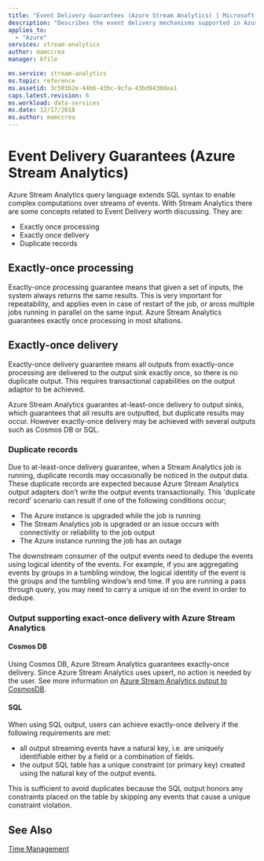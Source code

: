```yaml
---
title: "Event Delivery Guarantees (Azure Stream Analytics) | Microsoft Docs"
description: "Describes the event delivery mechanisms supported in Azure Stream Analytics."
applies_to: 
  - "Azure"
services: stream-analytics
author: mamccrea
manager: kfile

ms.service: stream-analytics
ms.topic: reference
ms.assetid: 3c503b2e-44b6-43bc-9cfa-43bd9430dea1
caps.latest.revision: 6
ms.workload: data-services
ms.date: 12/17/2018
ms.author: mamccrea
---
```

# Event Delivery Guarantees (Azure Stream Analytics)
Azure Stream Analytics query language extends SQL syntax to enable complex computations over streams of events. With Stream Analytics there are some concepts related to Event Delivery worth discussing. They are:  
  
*   Exactly once processing 
*   Exactly once delivery  
*   Duplicate records  
  
## Exactly-once processing  
Exactly-once processing guarantee means that given a set of inputs, the system always returns the same results. This is very important for repeatability, and applies even in case of restart of the job, or aross multiple jobs running in parallel on the same input. Azure Stream Analytics guarantees exactly once processing in most sitations.  

## Exactly-once delivery  
Exactly-once delivery guarantee means all outputs from exactly-once processing are delivered to the output sink exactly once, so there is no duplicate output. This requires transactional capabilities on the output adaptor to be achieved.

Azure Stream Analytics guarantes at-least-once delivery to output sinks, which guarantees that all results are outputted, but duplicate results may occur. However exactly-once delivery may be achieved with several outputs such as Cosmos DB or SQL.
  
### Duplicate records  
Due to at-least-once delivery guarantee, when a Stream Analytics job is running, duplicate records may occasionally be noticed in the output data. These duplicate records are expected because Azure Stream Analytics output adapters don’t write the output events transactionally. This 'duplicate record' scenario can result if one of the following conditions occur;  
  
- The Azure instance is upgraded while the job is running  
- The Stream Analytics job is upgraded or an issue occurs with connectivity or reliability to the job output   
- The Azure instance running the job has an outage  
  
The downstream consumer of the output events need to dedupe the events using logical identity of the events. For example, if you are aggregating events by groups in a tumbling window, the logical identity of the event is the groups and the tumbling window’s end time. If you are running a pass through query, you may need to carry a unique id on the event in order to dedupe.  

### Output supporting exact-once delivery with Azure Stream Analytics
#### Cosmos DB
Using Cosmos DB, Azure Stream Analytics guarantees exactly-once delivery. Since Azure Stream Analytics uses upsert, no action is needed by the user. See more information on [Azure Stream Analytics output to CosmosDB](https://docs.microsoft.com/azure/stream-analytics/stream-analytics-documentdb-output).

#### SQL
When using SQL output, users can achieve exactly-once delivery if the following requirements are met:
- all output streaming events have a natural key, i.e. are uniquely identifiable either by a field or a combination of fields.
- the output SQL table has a unique constraint (or primary key) created using the natural key of the output events.

This is sufficient to avoid duplicates because the SQL output honors any constraints placed on the table by skipping any events that cause a unique constraint violation.

  
## See Also  
 [Time Management](time-management-azure-stream-analytics.md)  

